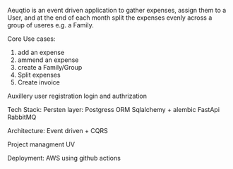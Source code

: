 Aeuqtio is an event driven application to gather expenses, assign them to a User, and at the end of each month split the expenses evenly across a group of useres e.g. a Family. 

Core Use cases:
1. add an expense
2. ammend an expense
3. create a Family/Group
4. Split expenses
5. Create invoice 

Auxillery 
user registration
login and authrization


Tech Stack:
Persten layer: Postgress
ORM Sqlalchemy + alembic 
FastApi
RabbitMQ

Architecture:
Event driven + CQRS

Project managment UV

Deployment:
AWS using github actions


